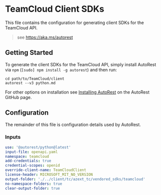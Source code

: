 # TeamCloud Client SDKs

This file contains the configuration for generating client SDKs for the TeamCloud API.

> see https://aka.ms/autorest

## Getting Started

To generate the client SDKs for the TeamCloud API, simply install AutoRest via `npm` (`[sudo] npm install -g autorest`) and then run:

```shell
cd path/to/TeamCloud/client
autorest --v3 python.md
```

For other options on installation see [Installing AutoRest](https://aka.ms/autorest/install) on the AutoRest GitHub page.

## Configuration

The remainder of this file is configuration details used by AutoRest.

### Inputs

``` yaml
use: '@autorest/python@latest'
input-file: openapi.yaml
namespace: teamcloud
add-credentials: true
credential-scopes: openid
override-client-name: TeamCloudClient
license-header: MICROSOFT_MIT_NO_VERSION
output-folder: './../client/tc/azext_tc/vendored_sdks/teamcloud'
no-namespace-folders: true
clear-output-folder: true
```
